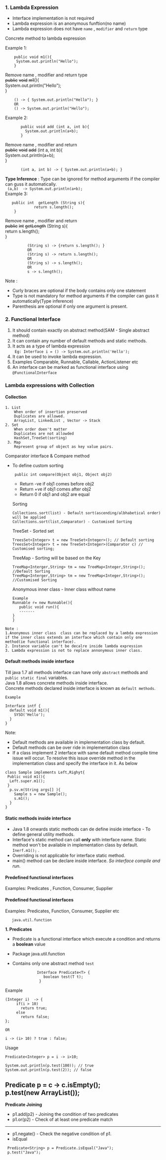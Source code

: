 ### 1. Lambda Expression
   * Interface implementation is not required
   * Lambda expression is an anonymous funftion(no name)
   * Lambda expression does not have `name` , `modifier` and `return` type
  
  Concrete method to lambda expression
  
  Example 1: 
  
        public void m1(){
         System.out.println("Hello");
        }
   Remove name , modifier and return type  
        ~~public~~ ~~void~~ ~~m1~~(){  
            System.out.println("Hello");  
        }
     
        () -> { System.out.println("Hello"); }
        OR 
        () -> System.out.println("Hello"); 
   Example 2: 
     
           public void add (int a, int b){
             System.out.println(a+b);
           }
   Remove name , modifier and return  
    ~~public~~ ~~void~~ ~~add~~ (int a, int b){  
        System.out.println(a+b);  
    }
        
           (int a, int b) -> { System.out.println(a+b); } 
   **Type Inference** : Type can be ignored for method arguments if the compiler can guss it automatically.   
        ``` 
                (a,b)  -> System.out.println(a+b); 
        ```  
   Example 3: 
         
       public int  getLength (String s){
                 return s.length();
        }
   Remove name , modifier and return  
        ~~public~~ ~~int~~  ~~getLength~~ (String s){  
                         return s.length();  
                }
            
              (String s) -> {return s.length(); }
              OR
              (String s) -> return s.length();
              OR
              (String s) -> s.length();
              OR
              s -> s.length();
   Note :  
   * Curly braces are optional if the body contains only one statement
   * Type is not mandatory for method arguments if the compiler can guss it automatically(Type inference)
   * Parenthesis are optional if only one argument is present.
    
### 2. Functional Interface

1. It should contain exactly on abstract method(SAM - Single abstract method)
2. It can contain any number of default methods and static methods.
3. It acts as a type of lambda expression <br/>
``` Eg: Interface i = () -> System.out.println('Hello');```
4. It can be used to invoke lambda expression.
5. Examples Comparable, Runnable, Callable, ActionListener etc
6. An interface can be marked as functional interface using ``@FunctionalInterface``
### Lambda expressions with Collection
 #### Collection 
    1. List 
        When order of insertion preserved
        Duplicates are allowed.
        ArrayList, LinkedList , Vector -> Stack
    2. Set
        When order doen't matter
        Duplicates are not allowded
        HashSet,TreeSet(sorting)
     3. Map
        Represent group of object as key value pairs.
  Comparator interface & Compare method <br/>
   * To define custom sorting
           
          public int compare(Object obj1, Object obj2) 
        - Return -ve if obj1 comes before obj2
        - Return +ve if obj1 comes after obj2
        - Return 0 if obj1 and obj2 are equal
     
     Sorting
     ```
     Collections.sort(list) - Default sort(ascending/albhabetical order) will be applied
     Collections.sort(list,Comparator) - Customised Sorting
     
     ```
     TreeSet - Sorted set
     
     ```
     TreesSet<Integer> t = new TreeSet<Integer>(); // Default sorting
     TreesSet<Integer> t = new TreeSet<Integer>(Comparator c) // Customised sorting;
     ```
     
     TreeMap - Sorting will be based on the Key
     
     ```
     TreeMap<Interger,String> tm = new TreeMap<Integer,String>(); //Default Sorting
     TreeMap<Interger,String> tm = new TreeMap<Integer,String>(); //Customised Sorting
     ```
     Anonymous inner class - Inner class without name
     ```
     Example 
     Runnable r= new Runnable(){
        public void run(){
        -------
     }
     }
     ```
    Note : 
    1.Anonymous inner class  class can be replaced by a lambda expression if the inner class extends an interface which contain only one method(ie functional interface).
    2. Instance variable can't be decalre inside lambda expression
    3. Lambda expression is not to replace annonymous inner class.    
     
   #### Default methods inside interface
   Till java 1.7 all methods interface can have only `abstract` methods and `public static final` variables.        
   Java 1.8 allows concrete methods inside interface.  
    Concrete methods declared inside interface is known as `default methods`.  
    
    Example
   
    Interface intf {
      default void m1(){
        SYSO('Hello');
      }
    }
    
 Note: 
 * Default  methods are available in implementation class by default.
 * Default methods can be over ride in implementation class 
 * If a class implement 2 interface with same default method compile time issue will occur.
  To resolve this issue override method in the implementation class and specify the interface in it. As below
  ````
  class Sample implements Left,Righyt{
   Public void m1(){
    Left.super.m1();
   }
    p.sv.m(String args[] ){
      Sample s = new Sample();
      s.m1();
    }
 }
 
````
   #### Static methods inside interface
 * Java 1.8 onwards static methods can de define inside interface - To define general utility methods.
  * Interface's static method can call **only** with interface name. Static method won't be available in implementation class by default.
     `Inerf.m1();` .
  * Overriding is not applicable for interface static method.
  * main() method can be declare inside interface. _So interface compile and run._
  
  #### Predefined functional interfaces 
   
   Examples: Predicates , Function, Consumer, Supplier
   #### Predefined functional interfaces 
      
   Examples: Predicates, Function, Consumer, Supplier etc
      
       java.util.function  
   **1. Predicates**  
   *  Predicate is a functional interface which execute a condition and returns a **boolean** value
   * Package java.util.function 
   * Contains only one abstract method `test`  
   
                    Interface Predicate<T> {
                       boolean test(T t);
                     }
   Example
   ````
   (Integer i)  -> {
        if(i > 10) 
          return true;
        else 
          return false;
   };

   OR 

   i -> (i> 10) ? true : false;
  ````
   Usage
   ````
   Predicate<Integer> p = i -> i>10;
   
   System.out.println(p.test(100)); // true
   System.out.println(p.test(2)); // false
  ````

Predicate<Collection> p = c -> c.isEmpty();  
p.test(new ArrayList());
---
 **Predicate Joining**
 * p1.add(p2) - Joining the condition of two predicates
 * p1.or(p2) - Check of at least one predicate match
 ---
  * p1.negate() - Check the negative condition of p1.  
  * isEqual
  ````
   Predicate<String> p = Predicate.isEqual("Java");
   p.test("Java");
 ````